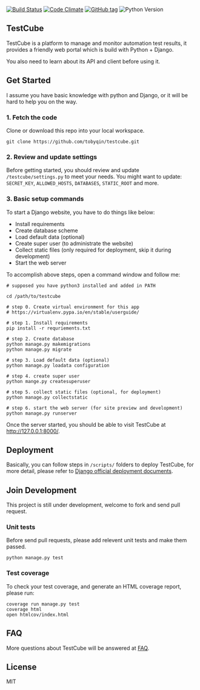 [![Build Status](https://img.shields.io/travis/tobyqin/testcube.svg)](https://travis-ci.org/tobyqin/testcube) 
[![Code Climate](https://img.shields.io/codeclimate/github/tobyqin/xmind2testlink.svg)](https://codeclimate.com/github/tobyqin/xmind2testlink)
[![GitHub tag](https://img.shields.io/github/tag/tobyqin/testcube.svg)](https://github.com/tobyqin/testcube/releases) 
![Python Version](https://img.shields.io/badge/python-3.5-green.svg)

## TestCube

TestCube is a platform to manage and monitor automation test results, it provides a friendly web portal which is build with Python + Django.

You also need to learn about its API and client before using it.

## Get Started

I assume you have basic knowledge with python and Django, or it will be hard to help you on the way.

### 1. Fetch the code
Clone or download this repo into your local workspace.
```
git clone https://github.com/tobyqin/testcube.git
```

### 2. Review and update settings
Before getting started, you should review and update `/testcube/settings.py` to meet your needs. You might want to update: `SECRET_KEY`, `ALLOWED_HOSTS`, `DATABASES`, `STATIC_ROOT` and more.

### 3. Basic setup commands

To start a Django website, you have to do  things like below:
- Install requirements
- Create database scheme
- Load default data (optional)
- Create super user (to administrate the website)
- Collect static files (only required for deployment, skip it during development)
- Start the web server


To accomplish above steps, open a command window and follow me:

```shell
# supposed you have python3 installed and added in PATH

cd /path/to/testcube

# step 0. Create virtual environment for this app
# https://virtualenv.pypa.io/en/stable/userguide/

# step 1. Install requirements
pip install -r requriements.txt

# step 2. Create database
python manage.py makemigrations
python manage.py migrate

# step 3. Load default data (optional)
python manage.py loadata configuration

# step 4. create super user
python mange.py createsuperuser

# step 5. collect static files (optional, for deployment)
python manage.py collectstatic

# step 6. start the web server (for site preview and development)
python manage.py runserver
```

Once the server started, you should be able to visit TestCube at http://127.0.0.1:8000/. 

## Deployment

Basically, you can follow steps in `/scripts/` folders to deploy TestCube, for more detail, please refer to [Django official deployment documents](https://docs.djangoproject.com/en/1.11/howto/deployment/).

## Join Development

This project is still under development, welcome to fork and send pull request.

### Unit tests

Before send pull requests, please add relevent unit tests and make them passed.

```
python manage.py test
```

### Test coverage

To check your test coverage, and generate an HTML coverage report, please run:
```
coverage run manage.py test
coverage html
open htmlcov/index.html
```

## FAQ

More questions about TestCube will be answered at  [FAQ](/testcube/static/docs/faq.md).

## License
MIT